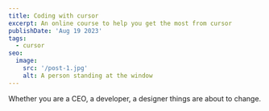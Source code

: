 ```yaml
---
title: Coding with cursor
excerpt: An online course to help you get the most from cursor
publishDate: 'Aug 19 2023'
tags:
  - cursor
seo:
  image:
    src: '/post-1.jpg'
    alt: A person standing at the window
---
```


Whether you are a CEO, a developer, a designer things are about to change.

<blockquote class="twitter-tweet" data-lang="en">
<a href="https://twitter.com/YourTwitterHandle/status/1817893179414213029"></a>
</blockquote>

<blockquote class="twitter-tweet" data-lang="en">

<a href="https://twitter.com/YourTwitterHandle/status/1825386539154550992"></a>

</blockquote>

<script async src="https://platform.twitter.com/widgets.js" charset="utf-8"></script>
